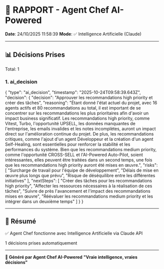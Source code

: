 # 🤖 RAPPORT - Agent Chef AI-Powered

**Date**: 24/10/2025 11:58:39
**Mode**: ✅ Intelligence Artificielle (Claude)

---

## 📊 Décisions Prises

Total: 1


### 1. ai_decision

{
  "type": "ai_decision",
  "timestamp": "2025-10-24T09:58:39.643Z",
  "decision": {
    "decision": "Approuver les recommandations high priority et créer des tâches",
    "reasoning": "Étant donné l'état actuel du projet, avec 16 agents actifs et 80 recommandations au total, il est important de se concentrer sur les recommandations les plus prioritaires afin d'avoir un impact business significatif. Les recommandations high priority, comme Vitest, Turbo, l'opportunité UPSELL, les données manquantes de l'entreprise, les emails invalides et les notes incomplètes, auront un impact direct sur l'amélioration continue du projet. De plus, les recommandations critiques, comme l'ajout d'un agent Développeur et la création d'un agent Self-Healing, sont essentielles pour renforcer la stabilité et les performances du système. Bien que les recommandations medium priority, comme l'opportunité CROSS-SELL et l'AI-Powered Auto-Pilot, soient intéressantes, elles peuvent être traitées dans un second temps, une fois que les recommandations high priority auront été mises en œuvre.",
    "risks": [
      "Surcharge de travail pour l'équipe de développement",
      "Délais de mise en œuvre plus longs que prévu",
      "Risque de déséquilibre entre les différentes initiatives"
    ],
    "nextSteps": [
      "Créer des tâches pour les recommandations high priority",
      "Affecter les ressources nécessaires à la réalisation de ces tâches",
      "Suivre de près l'avancement et l'impact des recommandations mises en œuvre",
      "Réévaluer les recommandations medium priority et les intégrer dans un deuxième temps"
    ]
  }
}


---

## 🎯 Résumé

✅ Agent Chef fonctionne avec Intelligence Artificielle via Claude API

1 décisions prises automatiquement

---

**🤖 Généré par Agent Chef AI-Powered**
**"Vraie intelligence, vraies décisions"**
